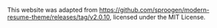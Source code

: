 This website was adapted from https://github.com/sproogen/modern-resume-theme/releases/tag/v2.0.10, licensed under the MIT License.